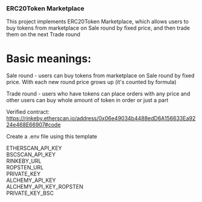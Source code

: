 ### ERC20Token Marketplace

This project implements ERC20Token Marketplace, which allows users to buy tokens from marketplace on Sale round by fixed price, and then trade them on the next Trade round

# Basic meanings:

Sale round - users can buy tokens from marketplace on Sale round by fixed price. With each new round price grows up (it's counted by formula)

Trade round - users who have tokens can place orders with any price and other users can buy whole amount of token in order or just a part

Verified contract:
https://rinkeby.etherscan.io/address/0x06e49034b4488edD6A156633Ea9224e468E66907#code

Create a .env file using this template

ETHERSCAN_API_KEY  
BSCSCAN_API_KEY  
RINKEBY_URL  
ROPSTEN_URL  
PRIVATE_KEY  
ALCHEMY_API_KEY  
ALCHEMY_API_KEY_ROPSTEN  
PRIVATE_KEY_BSC  


